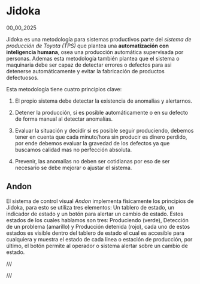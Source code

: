 # Jidoka
00_00_2025

Jidoka es una metodología para sistemas productivos parte del _sistema de producción de Toyota (TPS)_ que plantea una **automatización con inteligencia humana**, osea una producción automática supervisada por personas. Ademas esta metodología también plantea que el sistema o maquinaria debe ser capaz de detectar errores o defectos para asi detenerse automáticamente y evitar la fabricación de productos defectuosos.

Esta metodología tiene cuatro principios clave:

1. El propio sistema debe detectar la existencia de anomalías y alertarnos.

2. Detener la producción, si es posible automáticamente o en su defecto de forma manual al detectar anomalías.

3. Evaluar la situación y decidir si es posible seguir produciendo, debemos tener en cuenta que cada minuto/hora sin producir es dinero perdido, por ende debemos evaluar la gravedad de los defectos ya que buscamos calidad mas no perfección absoluta. 

4. Prevenir, las anomalías no deben ser cotidianas por eso de ser necesario se debe mejorar o ajustar el sistema.

## Andon

El sistema de control visual _Andon_ implementa físicamente los principios de Jidoka, para esto se utiliza tres elementos: Un tablero de estado, un indicador de estado y un botón para alertar un cambio de estado. Estos estados de los cuales hablamos son tres: Produciendo (verde), Detección de un problema (amarillo) y Producción detenida (rojo), cada uno de estos estados es visible dentro del tablero de estado el cual es accesible para cualquiera y muestra el estado de cada linea o estación de producción, por último, el botón permite al operador o sistema alertar sobre un cambio de estado.

///

///